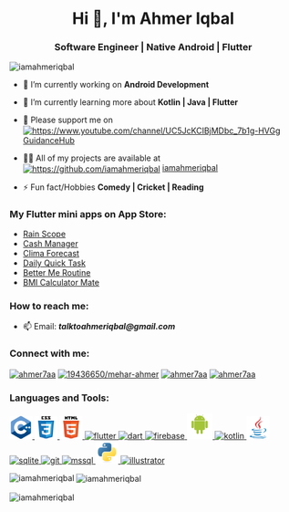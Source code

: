 <h1 align="center">Hi 👋, I'm Ahmer Iqbal</h1>
<h3 align="center">Software Engineer | Native Android | Flutter</h3>

<p align="left"> <img src="https://komarev.com/ghpvc/?username=iamahmeriqbal&label=Profile%20views&color=0e75b6&style=flat" alt="iamahmeriqbal" /> </p>

- 🔭 I’m currently working on **Android Development**

- 🌱 I’m currently learning more about **Kotlin | Java | Flutter**

- 👯 Please support me on <a href="https://www.youtube.com/channel/UC5JcKCIBjMDbc_7b1g-HVGg" target="blank"><img align="center" src="https://raw.githubusercontent.com/rahuldkjain/github-profile-readme-generator/master/src/images/icons/Social/youtube.svg" alt="https://www.youtube.com/channel/UC5JcKCIBjMDbc_7b1g-HVGg" height="30" width="40" /></a> [GuidanceHub](https://www.youtube.com/channel/UC5JcKCIBjMDbc_7b1g-HVGg)

- 👨‍💻 All of my projects are available at <a href="https://github.com/iamahmeriqbal" target="blank"><img align="center" src="https://raw.githubusercontent.com/rahuldkjain/github-profile-readme-generator/master/src/images/icons/Social/github.svg" alt="https://github.com/iamahmeriqbal" height="30" width="40" /></a> [iamahmeriqbal](https://github.com/iamahmeriqbal)

- ⚡ Fun fact/Hobbies **Comedy | Cricket | Reading**

<h3 align="left">My Flutter mini apps on App Store:</h3>

- [Rain Scope](https://apps.apple.com/us/app/rainscope/id6670182947)
- [Cash Manager](https://apps.apple.com/pk/app/cashmanager/id6738950626)
- [Clima Forecast](https://apps.apple.com/us/app/clima-forecast/id6740206835)
- [Daily Quick Task](https://apps.apple.com/app/daily-quick-task/id6661026314)
- [Better Me Routine](https://apps.apple.com/pk/app/better-me-routine/id6738891854)
- [BMI Calculator Mate](https://apps.apple.com/us/app/bmi-calculator-mate/id6740207471)

<h3 align="left">How to reach me:</h3>

- 📫 Email: **_talktoahmeriqbal@gmail.com_**

<h3 align="left">Connect with me:</h3>
<p align="left">
<a href="https://linkedin.com/in/iamahmeriqbal" target="blank"><img align="center" src="https://raw.githubusercontent.com/rahuldkjain/github-profile-readme-generator/master/src/images/icons/Social/linked-in-alt.svg" alt="ahmer7aa" height="30" width="40" /></a>
<a href="https://stackoverflow.com/users/19436650/ahmer-iqbal" target="blank"><img align="center" src="https://raw.githubusercontent.com/rahuldkjain/github-profile-readme-generator/master/src/images/icons/Social/stack-overflow.svg" alt="19436650/mehar-ahmer" height="30" width="40" /></a>
<a href="https://fb.com/iamahmeriqbal" target="blank"><img align="center" src="https://raw.githubusercontent.com/rahuldkjain/github-profile-readme-generator/master/src/images/icons/Social/facebook.svg" alt="ahmer7aa" height="30" width="40" /></a>
<a href="https://instagram.com/iamahmeriqbal" target="blank"><img align="center" src="https://raw.githubusercontent.com/rahuldkjain/github-profile-readme-generator/master/src/images/icons/Social/instagram.svg" alt="ahmer7aa" height="30" width="40" /></a>
</p>

<h3 align="left">Languages and Tools:</h3>
<p align="left"> <a href="https://www.w3schools.com/cpp/" target="_blank"> <img src="https://raw.githubusercontent.com/devicons/devicon/master/icons/cplusplus/cplusplus-original.svg" alt="cplusplus" width="40" height="40"/> </a> <a href="https://www.w3schools.com/css/" target="_blank"> <img src="https://raw.githubusercontent.com/devicons/devicon/master/icons/css3/css3-original-wordmark.svg" alt="css3" width="40" height="40"/> </a> <a href="https://www.w3.org/html/" target="_blank"> <img src="https://raw.githubusercontent.com/devicons/devicon/master/icons/html5/html5-original-wordmark.svg" alt="html5" width="40" height="40"/> </a> <a href="https://flutter.dev" target="_blank"> <img src="https://www.vectorlogo.zone/logos/flutterio/flutterio-icon.svg" alt="flutter" width="40" height="40"/> </a> <a href="https://dart.dev" target="_blank"> <img src="https://www.vectorlogo.zone/logos/dartlang/dartlang-icon.svg" alt="dart" width="40" height="40"/> </a> <a href="https://firebase.google.com/" target="_blank"> <img src="https://www.vectorlogo.zone/logos/firebase/firebase-icon.svg" alt="firebase" width="40" height="40"/> </a> <a href="https://developer.android.com" target="_blank"> <img src="https://raw.githubusercontent.com/devicons/devicon/master/icons/android/android-original-wordmark.svg" alt="android" width="45" height="45"/> </a> <a href="https://kotlinlang.org" target="_blank" rel="noreferrer"> <img src="https://www.vectorlogo.zone/logos/kotlinlang/kotlinlang-icon.svg" alt="kotlin" width="40" height="40"/> </a> <a href="https://www.java.com" target="_blank"> <img src="https://raw.githubusercontent.com/devicons/devicon/master/icons/java/java-original.svg" alt="java" width="40" height="40"/> </a> <a href="https://www.sqlite.org/" target="_blank" rel="noreferrer"> <img src="https://www.vectorlogo.zone/logos/sqlite/sqlite-icon.svg" alt="sqlite" width="40" height="40"/> </a> <a href="https://git-scm.com/" target="_blank"> <img src="https://www.vectorlogo.zone/logos/git-scm/git-scm-icon.svg" alt="git" width="40" height="40"/> </a> <a href="https://www.microsoft.com/en-us/sql-server" target="_blank"> <img src="https://www.svgrepo.com/show/303229/microsoft-sql-server-logo.svg" alt="mssql" width="40" height="40"/> </a> <a href="https://www.python.org" target="_blank"> <img src="https://raw.githubusercontent.com/devicons/devicon/master/icons/python/python-original.svg" alt="python" width="40" height="40"/> </a> <a href="https://www.adobe.com/in/products/illustrator.html" target="_blank" rel="noreferrer"> <img src="https://www.vectorlogo.zone/logos/adobe_illustrator/adobe_illustrator-icon.svg" alt="illustrator" width="40" height="40"/> </a> </p>

<p><img align="left" src="https://github-readme-stats.vercel.app/api/top-langs?username=iamahmeriqbal&show_icons=true&locale=en&layout=compact" alt="iamahmeriqbal" /></p>

<p>&nbsp;<img align="center" src="https://github-readme-stats.vercel.app/api?username=iamahmeriqbal&show_icons=true&locale=en" alt="iamahmeriqbal" /></p>

<p><img align="center" src="https://github-readme-streak-stats.herokuapp.com/?user=iamahmeriqbal" alt="iamahmeriqbal" /></p>

